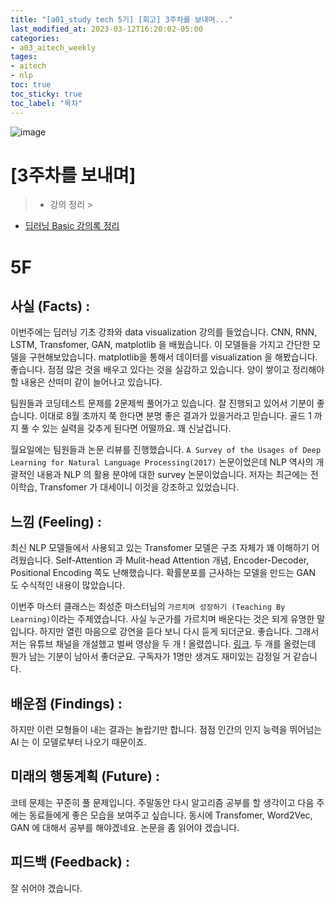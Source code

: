 ```yaml
---
title: "[a01_study tech 5기] [회고] 3주차를 보내며..."
last_modified_at: 2023-03-12T16:20:02-05:00
categories:
- a03_aitech_weekly
tages:
- aitech
- nlp
toc: true
toc_sticky: true
toc_label: "목차"
---
```





![image](../../../image/aitech.png)

# [3주차를 보내며]

> * 강의 정리
    >
* [딥러닝 Basic 강의록 정리](https://yunjinchoidev.github.io/aitech_knowledge/post-%EB%94%A5%EB%9F%AC%EB%8B%9D%EC%9D%98-%EB%AA%A8%EB%93%A0%EA%B2%83-copy/)

# 5F

## 사실 (Facts) :

이번주에는 딥러닝 기초 강좌와 data visualization 강의를 들었습니다. CNN, RNN, LSTM, Transfomer, GAN, matplotlib 을 배웠습니다. 이 모델들을 가지고 간단한 모델을
구현해보았습니다. matplotlib을 통해서 데이터를 visualization 을 해봤습니다. 좋습니다. 점점 많은 것을 배우고 있다는 것을 실감하고 있습니다. 양이 쌓이고 정리해야 할 내용은 산떠미 같이 늘어나고
있습니다.

팀원들과 코딩테스트 문제를 2문제씩 풀어가고 있습니다. 잘 진행되고 있어서 기분이 좋습니다. 이대로 8월 초까지 쭉 한다면 분명 좋은 결과가 있을거라고 믿습니다. 골드 1 까지 풀 수 있는 실력을 갖추게 된다면
어떨까요. 꽤 신날겁니다.

월요일에는 팀원들과 논문 리뷰를 진행했습니다. `A Survey of the Usages of Deep Learning for Natural Language Processing(2017)` 논문이었은데 NLP 역사의
개괄적인 내용과 NLP 의 활용 분야에 대한 survey 논문이었습니다. 저자는 최근에는 전이학습, Transfomer 가 대세이니 이것을 강조하고 있었습니다.

## 느낌 (Feeling) :

최신 NLP 모델들에서 사용되고 있는 Transfomer 모델은 구조 자체가 꽤 이해하기 어려웠습니다. Self-Attention 과 Mulit-head Attention 개념, Encoder-Decoder,
Positional Encoding 쪽도 난해했습니다. 확률분포를 근사하는 모델을 만드는 GAN 도 수식적인 내용이 많았습니다.

이번주 마스터 클래스는 최성준 마스터님의 `가르치며 성장하기 (Teaching By Learning)`이라는 주제였습니다. 사실 누군가를 가르치며 배운다는 것은 되게 유명한 말입니다. 하지만 열린 마음으로 강연을
듣다 보니 다시 듣게 되더군요. 좋습니다. 그래서 저는 유튜브 채널을 개설했고 벌써 영상을 두 개 !
올렸씁니다. [링크](https://www.youtube.com/channel/UC7B4c49J4XFzoety13KYuDg). 두 개를 올렸는데 뭔가 남는 기분이 남아서 좋더군요. 구독자가 1명만 생겨도 재미있는
감정일 거 같습니다.

## 배운점 (Findings) :

하지만 이런 모형들이 내는 결과는 놀랍기만 합니다. 점점 인간의 인지 능력을 뛰어넘는 AI 는 이 모델로부터 나오기 때문이죠.

## 미래의 행동계획 (Future) :

코테 문제는 꾸준히 풀 문제입니다. 주말동안 다시 알고리즘 공부를 할 생각이고 다음 주에는 동료들에게 좋은 모습을 보여주고 싶습니다. 동시에 Transfomer, Word2Vec, GAN 에 대해서 공부를
해야겠네요. 논문을 좀 읽어야 겠습니다.

## 피드백 (Feedback) :
잘 쉬어야 겠습니다. 




